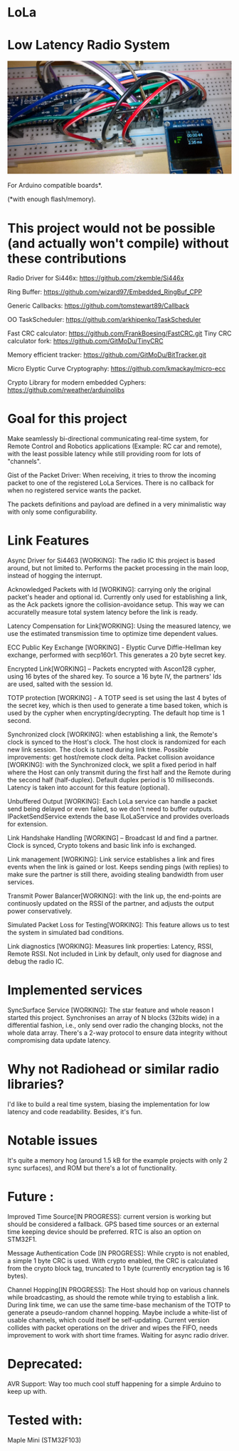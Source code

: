 # LoLa 

  

# Low Latency Radio System 

![](https://raw.githubusercontent.com/GitMoDu/LoLa/master/media/First_tests.jpg)



For Arduino compatible boards*.

(*with enough flash/memory). 
  

# This project would not be possible (and actually won't compile) without these contributions

 
Radio Driver for Si446x: https://github.com/zkemble/Si446x 

Ring Buffer: https://github.com/wizard97/Embedded_RingBuf_CPP 

Generic Callbacks: https://github.com/tomstewart89/Callback 

OO TaskScheduler: https://github.com/arkhipenko/TaskScheduler

Fast CRC calculator: https://github.com/FrankBoesing/FastCRC.git
Tiny CRC calculator fork: https://github.com/GitMoDu/TinyCRC

Memory efficient tracker: https://github.com/GitMoDu/BitTracker.git

Micro Elyptic Curve Cryptography: https://github.com/kmackay/micro-ecc

Crypto Library for modern embedded Cyphers: https://github.com/rweather/arduinolibs





# Goal for this project

Make seamlessly bi-directional communicating real-time system, for Remote Control and Robotics applications (Example: RC car and remote), with the least possible latency while still providing room for lots of "channels".

Gist of the Packet Driver: 
When receiving, it tries to throw the incoming packet to one of the registered LoLa Services. There is no callback for when no registered service wants the packet. 

The packets definitions and payload are defined in a very minimalistic way with only some configurability.
  


# Link Features

Async Driver for Si4463 [WORKING]: The radio IC this project is based around, but not limited to. Performs the packet processing in the main loop, instead of hogging the interrupt.

Acknowledged Packets with Id [WORKING]: carrying only the original packet's header and optional id. Currently only used for establishing a link, as the Ack packets ignore the collision-avoidance setup. This way we can accuratelly measure total system latency before the link is ready.

Latency Compensation for Link[WORKING]: Using the measured latency, we use the estimated transmission time to optimize time dependent values.

ECC Public Key Exchange [WORKING] - Elyptic Curve Diffie-Hellman key exchange, performed with secp160r1. This generates a 20 byte secret key.

Encrypted Link[WORKING] – Packets encrypted with Ascon128 cypher, using 16 bytes of the shared key. To source a 16 byte IV, the partners' Ids are used, salted with the session Id.

TOTP protection [WORKING] - A TOTP seed is set using the last 4 bytes of the secret key, which is then used to generate a time based token, which is used by the cypher when encrypting/decrypting. The default hop time is 1 second.

Synchronized clock [WORKING]: when establishing a link, the Remote's clock is synced to the Host's clock. The host clock is randomized for each new link session. The clock is tuned during link time. Possible improvements: get host/remote clock delta.
Packet collision avoidance [WORKING]: with the Synchronized clock, we split a fixed period in half where the Host can only transmit during the first half and the Remote during the second half (half-duplex). Default duplex period is 10 milliseconds. Latency is taken into account for this feature (optional).

Unbuffered Output [WORKING]: Each LoLa service can handle a packet send being delayed or even failed, so we don't need to buffer outputs. IPacketSendService extends the base ILoLaService and provides overloads for extension.

Link Handshake Handling [WORKING] – Broadcast Id and find a partner. Clock is synced, Crypto tokens and basic link info is exchanged.

Link management [WORKING]: Link service establishes a link and fires events when the link is gained or lost. Keeps sending pings (with replies) to make sure the partner is still there, avoiding stealing bandwidth from user services.

Transmit Power Balancer[WORKING]: with the link up, the end-points are continuosly updated on the RSSI of the partner, and adjusts the output power conservatively.

Simulated Packet Loss for Testing[WORKING]: This feature allows us to test the system in simulated bad conditions.

Link diagnostics [WORKING]: Measures link properties: Latency, RSSI, Remote RSSI. Not included in Link by default, only used for diagnose and debug the radio IC.


# Implemented services

SyncSurface Service [WORKING]: The star feature and whole reason I started this project. Synchronises an array of N blocks (32bits wide) in a differential fashion, i.e., only send over radio the changing blocks, not the whole data array. There's a 2-way protocol to ensure data integrity without compromising data update latency.


# Why not Radiohead or similar radio libraries? 

I'd like to build a real time system, biasing the implementation for low latency and code readability. Besides, it's fun. 

 


# Notable issues

It's quite a memory hog (around 1.5 kB for the example projects with only 2 sync surfaces), and ROM but there's a lot of functionality. 

 


# Future : 
Improved Time Source[IN PROGRESS]: current version is working but should be considered a fallback. GPS based time sources or an external time keeping device should be preferred. RTC is also an option on STM32F1.

Message Authentication Code [IN PROGRESS]: While crypto is not enabled, a simple 1 byte CRC is used. With crypto enabled, the CRC is calculated from the crypto block tag, truncated to 1 byte (currently encryption tag is 16 bytes).

Channel Hopping[IN PROGRESS]: The Host should hop on various channels while broadcasting, as should the remote while trying to establish a link. During link time, we can use the same time-base mechanism of the TOTP to generate a pseudo-random channel hopping. Maybe include a white-list of usable channels, which could itself be self-updating. Current version collides with packet operations on the driver and wipes the FIFO, needs improvement to work with short time frames. Waiting for async radio driver.


# Deprecated:

AVR Support: Way too much cool stuff happening for a simple Arduino to keep up with.


# Tested with: 

Maple Mini (STM32F103)

